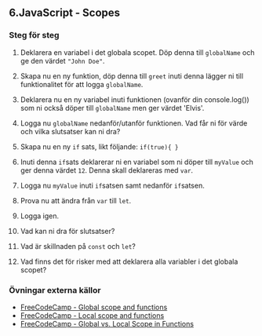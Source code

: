 ## 6.JavaScript - Scopes

### Steg för steg

1. Deklarera en variabel i det globala scopet. Döp denna till ```globalName``` och ge den värdet ```"John Doe"```.

1. Skapa nu en ny funktion, döp denna till ```greet``` inuti denna lägger ni till funktionalitet för att logga ```globalName```.

1. Deklarera nu en ny variabel inuti funktionen (ovanför din console.log()) som ni också döper till ```globalName``` men ger värdet 'Elvis'.

1. Logga nu ```globalName``` nedanför/utanför funktionen. Vad får ni för värde och vilka slutsatser kan ni dra?

1. Skapa nu en ny ```if``` sats, likt följande: ```if(true){ }```

1. Inuti denna ```if```sats deklarerar ni en variabel som ni döper till ```myValue``` och ger denna värdet ```12```. Denna skall deklareras med ```var```.

1. Logga nu ```myValue``` inuti  ```if```satsen samt nedanför ```if```satsen.

1. Prova nu att ändra från ```var``` till ```let```.

1. Logga igen.

1. Vad kan ni dra för slutsatser?

1. Vad är skillnaden på ```const``` och ```let```?

1. Vad finns det för risker med att deklarera alla variabler i det globala scopet?

### Övningar externa källor
* <a href="https://learn.freecodecamp.org/javascript-algorithms-and-data-structures/basic-javascript/global-scope-and-functions" target="_blank">FreeCodeCamp - Global scope and functions</a>
* <a href="https://learn.freecodecamp.org/javascript-algorithms-and-data-structures/basic-javascript/local-scope-and-functions" target="_blank">FreeCodeCamp - Local scope and functions</a>
* <a href="https://learn.freecodecamp.org/javascript-algorithms-and-data-structures/basic-javascript/global-vs--local-scope-in-functions" target="_blank">FreeCodeCamp - Global vs. Local Scope in Functions</a>					
